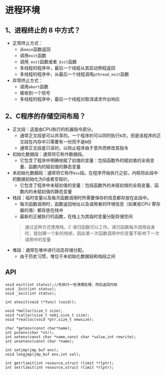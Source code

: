 # 进程环境

## 1、进程终止的 8 中方式？

- 正常终止方式：
	- 从`main`函数返回
	- 调用`exit`函数
	- 调用`_exit`函数或者`_Exit`函数
	- 多线程的程序中，最后一个线程从其启动例程返回
	- 多线程的程序中，从最后一个线程调用`pthread_exit`函数
- 异常终止方式：
	- 调用`abort`函数
	- 接收到一个信号
	- 多线程的程序中，最后一个线程对取消请求作出响应

## 2、C程序的存储空间布局？

- 正文段：这是由CPU执行的机器指令部分。
	- 通常正文段是可以共享的。一个程序的可以同时执行`N`次，但是该程序的正文段在内存中只需要有一份而不是`N`份
	- 通常正文段是只读的，以防止程序由于意外而修改其指令
- 初始化数据段：通常将它称作数据段。
	- 它包含了程序中明确地赋了初值的变量：包括函数外的赋初值的全局变量、函数内的赋初值的静态变量
- 未初始化数据段：通常将它称作`bss`段。在程序开始执行之前，内核将此段中的数据初始化为0或者空指针。
	- 它包含了程序中未赋初值的变量：包括函数外的未赋初值的全局变量、函数内的未赋初值的静态变量
- 栈段：临时变量以及每次函数调用时所需要保存的信息都存放在此段中。
	- 每次函数调用时，函数返回地址以及调用者的环境信息（如某些CPU 寄存器的值）都存放在栈中
	- 最新的正被执行的函数，在栈上为其临时变量分配存储空间
	> 通过这种方式使用栈，C 递归函数可以工作。递归函数每次调用自身时，就创建一个新的栈帧，因此某一次函数调用中的变量不影响下一次调用中的变量
- 堆段：通常在堆中进行动态存储分配。
	- 由于历史习惯，堆位于未初始化数据段和栈段之间


## API

```
void exit(int status);//先执行一些清理处理，然后返回内核
void _Exit(int status);
void _exit(int status);

int atexit(void (*func) (void));

void *malloc(size_t size);
void *calloc(size_t nobj,size_t size);
void *realloc(void *ptr,size_t newsize);

char *getenv(const char*name);
int putenv(char *str);
int setenv(const char *name,const char *value,int rewrite);
int unsetenv(const char *name);

int setjmp(jmp_buf env);
void longjmp(jmp_buf env,int val);

int getrlimit(int resource,struct rlimit *rlptr);
int setrlimit(int resource,struct rlimit *rlptr);
```